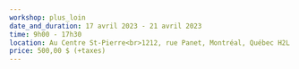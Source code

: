 ```yaml
---
workshop: plus_loin
date_and_duration: 17 avril 2023 - 21 avril 2023
time: 9h00 - 17h30
location: Au Centre St-Pierre<br>1212, rue Panet, Montréal, Québec H2L 2Y7<br>Canada
price: 500,00 $ (+taxes)
---
```

